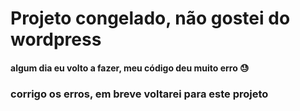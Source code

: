# Projeto congelado, não gostei do wordpress

#### algum dia eu volto a fazer, meu código deu muito erro 😓

### corrigo os erros, em breve voltarei para este projeto
